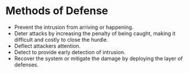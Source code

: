 # Methods of Defense

*   Prevent the intrusion from arriving or happening.
*   Deter attacks by increasing the penalty of being caught, making it difficult and costly to close the hurdle.
*   Deflect attackers attention.
*   Detect to provide early detection of intrusion.
*   Recover the system or mitigate the damage by deploying the layer of defenses.

